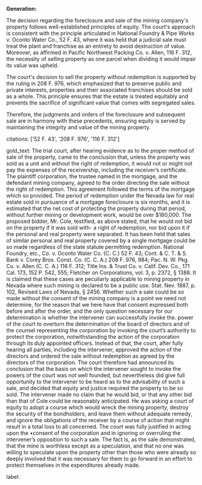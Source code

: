 **Generation:**

The decision regarding the foreclosure and sale of the mining company's property follows well-established principles of equity. The court's approach is consistent with the principle articulated in National Foundry & Pipe Works v. Oconto Water Co., 52 F. 43, where it was held that a judicial sale must treat the plant and franchise as an entirety to avoid destruction of value. Moreover, as affirmed in Pacific Northwest Packing Co. v. Allen, 116 F. 312, the necessity of selling property as one parcel when dividing it would impair its value was upheld.

The court's decision to sell the property without redemption is supported by the ruling in 208 F. 976, which emphasized that to preserve public and private interests, properties and their associated franchises should be sold as a whole. This principle ensures that the estate is treated equitably and prevents the sacrifice of significant value that comes with segregated sales. 

Therefore, the judgments and orders of the foreclosure and subsequent sale are in harmony with these precedents, ensuring equity is served by maintaining the integrity and value of the mining property.

citations: ['52 F. 43', '208 F. 976', '116 F. 312']

gold_text: The trial court, after hearing evidence as to the proper method of sale of the property, came to the conclusion that, unless the property was sold as a unit and without the right of redemption, it would not or might not pay the expenses of the receivership, including the receiver’s certificate. The plaintiff corporation, the trustee named in the mortgage, and the defendant mining company, agreed to the order directing the sale without the right of redemption. This agreement followed the terms of the mortgage which so provided. The period of redemption under the Nevada law for real estate sold in pursuance of a mortgage foreclosure is six months, and it is estimated that the net cost of protecting the property during that period, without further mining or development work, would be over $180,000. The proposed bidder, Mr. Cole, testified, as above stated, that he would not bid on the property if it was sold with- a right of redemption, nor bid upon it if the personal and real property were separated. It has been held that sales of similar personal and real property covered by a single mortgage could be so made regardless of the state statute permitting redemption. National Foundry, etc., Co. v. Oconto Water Co. (C. C.) 52 F. 43; Cont. & C. T. & S. Bank v. Corey Bros. Const. Co. (C. C. A.) 208 F. 976, 984; Pac. N. W. Pkg. Co. v. Allen (C. C. A.) 116 F. 312; Title Ins. & Trust Co. v. Calif. Dev. Co., 171 Cal. 173, 152 P. 542, 555; Fletcher on Corporations, vol. 3, p. 2372, § 1388. It is claimed that these cases are peculiarly applicable to mining property in Nevada where such mining is declared to be a public use. Stat. Nev. 1887, p. 102, Revised Laws of Nevada, § 2456. Whether such a sale could be so made without the consent of the mining company is a point we need not determine, for the reason that we here have that consent expressed both before and after the order, and the only question necessary for our determination is whether the intervener can successfully invoke the. power of the court to overturn the determination of the board of directors and of the counsel representing the corporation by invoking the court’s authority to protect the corporation, notwithstanding the action of the corporation through its duly appointed officers. Instead of that, the court, after fully hearing all parties, including the intervener, approved the action of the directors and ordered the sale without redemption as agreed by the directors of the corporation. The court therefore had announced its conclusion that the basis on which the intervener sought to invoke the powers of the court was not well founded, but nevertheless did give full opportunity to the intervener to be heard as to the advisability of such a sale, and decided that equity and justice required the property to be so sold. The intervener made no claim that he would bid, or that any other bid than that of Cole could be reasonably anticipated. He was asking a court of equity to adopt a course which would wreck the mining property, destroy the security of the bondholders, and leave them without adequate remedy, and ignore the obligations of the receiver by a course of action that might result in a total loss to all concerned. The court was fully justified in acting upon the •consent of the corporation and in ignoring or overruling the intervener’s opposition to such a sale. The fact is, as the sale demonstrated, that the mine is worthless except as a speculation, and that no one was willing to speculate upon the property other than those who were already so deeply involved that it was necessary for them to go forward in an effort to protect themselves in the expenditures already made.

label: 